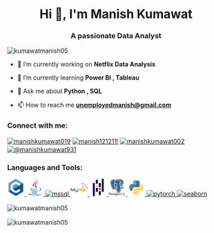 <h1 align="center">Hi 👋, I'm Manish Kumawat</h1>
<h3 align="center">A passionate Data Analyst</h3>

<p align="left"> <img src="https://komarev.com/ghpvc/?username=kumawatmanish05&label=Profile%20views&color=0e75b6&style=flat" alt="kumawatmanish05" /> </p>

- 🔭 I’m currently working on **Netflix Data Analysis**

- 🌱 I’m currently learning **Power BI , Tableau**

- 💬 Ask me about **Python , SQL**

- 📫 How to reach me **unemployedmanish@gmail.com**

<h3 align="left">Connect with me:</h3>
<p align="left">
<a href="https://linkedin.com/in/manishkumawat019" target="blank"><img align="center" src="https://raw.githubusercontent.com/rahuldkjain/github-profile-readme-generator/master/src/images/icons/Social/linked-in-alt.svg" alt="manishkumawat019" height="30" width="40" /></a>
<a href="https://kaggle.com/manish121211!" target="blank"><img align="center" src="https://raw.githubusercontent.com/rahuldkjain/github-profile-readme-generator/master/src/images/icons/Social/kaggle.svg" alt="manish121211!" height="30" width="40" /></a>
<a href="https://www.leetcode.com/manishkumawat002" target="blank"><img align="center" src="https://raw.githubusercontent.com/rahuldkjain/github-profile-readme-generator/master/src/images/icons/Social/leet-code.svg" alt="manishkumawat002" height="30" width="40" /></a>
<a href="https://www.hackerearth.com/@manishkumawat931" target="blank"><img align="center" src="https://raw.githubusercontent.com/rahuldkjain/github-profile-readme-generator/master/src/images/icons/Social/hackerearth.svg" alt="@manishkumawat931" height="30" width="40" /></a>
</p>

<h3 align="left">Languages and Tools:</h3>
<p align="left"> <a href="https://www.cprogramming.com/" target="_blank" rel="noreferrer"> <img src="https://raw.githubusercontent.com/devicons/devicon/master/icons/c/c-original.svg" alt="c" width="40" height="40"/> </a> <a href="https://www.java.com" target="_blank" rel="noreferrer"> <img src="https://raw.githubusercontent.com/devicons/devicon/master/icons/java/java-original.svg" alt="java" width="40" height="40"/> </a> <a href="https://www.microsoft.com/en-us/sql-server" target="_blank" rel="noreferrer"> <img src="https://www.svgrepo.com/show/303229/microsoft-sql-server-logo.svg" alt="mssql" width="40" height="40"/> </a> <a href="https://www.mysql.com/" target="_blank" rel="noreferrer"> <img src="https://raw.githubusercontent.com/devicons/devicon/master/icons/mysql/mysql-original-wordmark.svg" alt="mysql" width="40" height="40"/> </a> <a href="https://pandas.pydata.org/" target="_blank" rel="noreferrer"> <img src="https://raw.githubusercontent.com/devicons/devicon/2ae2a900d2f041da66e950e4d48052658d850630/icons/pandas/pandas-original.svg" alt="pandas" width="40" height="40"/> </a> <a href="https://www.postgresql.org" target="_blank" rel="noreferrer"> <img src="https://raw.githubusercontent.com/devicons/devicon/master/icons/postgresql/postgresql-original-wordmark.svg" alt="postgresql" width="40" height="40"/> </a> <a href="https://www.python.org" target="_blank" rel="noreferrer"> <img src="https://raw.githubusercontent.com/devicons/devicon/master/icons/python/python-original.svg" alt="python" width="40" height="40"/> </a> <a href="https://pytorch.org/" target="_blank" rel="noreferrer"> <img src="https://www.vectorlogo.zone/logos/pytorch/pytorch-icon.svg" alt="pytorch" width="40" height="40"/> </a> <a href="https://seaborn.pydata.org/" target="_blank" rel="noreferrer"> <img src="https://seaborn.pydata.org/_images/logo-mark-lightbg.svg" alt="seaborn" width="40" height="40"/> </a> </p>

<p><img align="center" src="https://github-readme-stats.vercel.app/api/top-langs?username=kumawatmanish05&show_icons=true&locale=en&layout=compact" alt="kumawatmanish05" /></p>

<p><img align="center" src="https://github-readme-streak-stats.herokuapp.com/?user=kumawatmanish05&" alt="kumawatmanish05" /></p>


